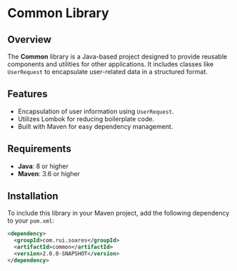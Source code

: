 # Common Library

## Overview
The **Common** library is a Java-based project designed to provide reusable components and utilities for other applications. It includes classes like `UserRequest` to encapsulate user-related data in a structured format.

## Features
- Encapsulation of user information using `UserRequest`.
- Utilizes Lombok for reducing boilerplate code.
- Built with Maven for easy dependency management.

## Requirements
- **Java**: 8 or higher
- **Maven**: 3.6 or higher

## Installation
To include this library in your Maven project, add the following dependency to your `pom.xml`:

```xml
<dependency>
  <groupId>com.rui.soares</groupId>
  <artifactId>common</artifactId>
  <version>2.0.0-SNAPSHOT</version>
</dependency>